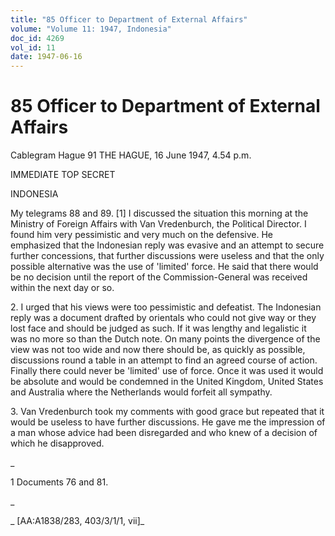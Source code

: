 ```yaml
---
title: "85 Officer to Department of External Affairs"
volume: "Volume 11: 1947, Indonesia"
doc_id: 4269
vol_id: 11
date: 1947-06-16
---
```


# 85 Officer to Department of External Affairs

Cablegram Hague 91 THE HAGUE, 16 June 1947, 4.54 p.m.

IMMEDIATE TOP SECRET

INDONESIA

My telegrams 88 and 89. [1] I discussed the situation this morning at the Ministry of Foreign Affairs with Van Vredenburch, the Political Director. I found him very pessimistic and very much on the defensive. He emphasized that the Indonesian reply was evasive and an attempt to secure further concessions, that further discussions were useless and that the only possible alternative was the use of 'limited' force. He said that there would be no decision until the report of the Commission-General was received within the next day or so.

2\. I urged that his views were too pessimistic and defeatist. The Indonesian reply was a document drafted by orientals who could not give way or they lost face and should be judged as such. If it was lengthy and legalistic it was no more so than the Dutch note. On many points the divergence of the view was not too wide and now there should be, as quickly as possible, discussions round a table in an attempt to find an agreed course of action. Finally there could never be 'limited' use of force. Once it was used it would be absolute and would be condemned in the United Kingdom, United States and Australia where the Netherlands would forfeit all sympathy.

3\. Van Vredenburch took my comments with good grace but repeated that it would be useless to have further discussions. He gave me the impression of a man whose advice had been disregarded and who knew of a decision of which he disapproved.

_

1 Documents 76 and 81.

_

_ [AA:A1838/283, 403/3/1/1, vii]_
